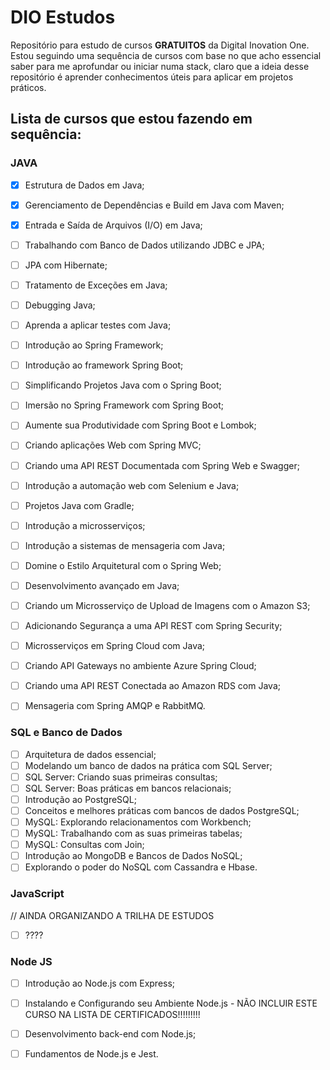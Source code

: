# DIO Estudos

Repositório para estudo de cursos **GRATUITOS** da Digital Inovation One. Estou seguindo uma sequência de cursos com base no que acho essencial saber para me aprofundar ou iniciar numa stack, claro que a ideia desse repositório é aprender conhecimentos úteis para aplicar em projetos práticos.

## Lista de cursos que estou fazendo em sequência:

### JAVA
- [x]  Estrutura de Dados em Java;
- [X] Gerenciamento de Dependências e Build em Java com Maven;
- [X] Entrada e Saída de Arquivos (I/O) em Java; 
- [ ] Trabalhando com Banco de Dados utilizando JDBC e JPA;
- [ ] JPA com Hibernate;
- [ ] Tratamento de Exceções em Java;
- [ ] Debugging Java;
- [ ] Aprenda a aplicar testes com Java;
- [ ] Introdução ao Spring Framework;
- [ ] Introdução ao framework Spring Boot;
- [ ] Simplificando Projetos Java com o Spring Boot;
- [ ] Imersão no Spring Framework com Spring Boot;
- [ ] Aumente sua Produtividade com Spring Boot e Lombok;
- [ ] Criando aplicações Web com Spring MVC;
- [ ] Criando uma API REST Documentada com Spring Web e Swagger;
- [ ] Introdução a automação web com Selenium e Java;
- [ ] Projetos Java com Gradle;
- [ ] Introdução a microsserviços;
- [ ] Introdução a sistemas de mensageria com Java;
- [ ] Domine o Estilo Arquitetural com o Spring Web;
- [ ] Desenvolvimento avançado em Java;
- [ ] Criando um Microsserviço de Upload de Imagens com o Amazon S3;
- [ ] Adicionando Segurança a uma API REST com Spring Security;
- [ ] Microsserviços em Spring Cloud com Java;
- [ ] Criando API Gateways no ambiente Azure Spring Cloud;
- [ ] Criando uma API REST Conectada ao Amazon RDS com Java;
- [ ] Mensageria com Spring AMQP e RabbitMQ.


### SQL e Banco de Dados
- [ ] Arquitetura de dados essencial;
- [ ] Modelando um banco de dados na prática com SQL Server;
- [ ] SQL Server: Criando suas primeiras consultas;
- [ ] SQL Server: Boas práticas em bancos relacionais;
- [ ] Introdução ao PostgreSQL;
- [ ] Conceitos e melhores práticas com bancos de dados PostgreSQL;
- [ ] MySQL: Explorando relacionamentos com Workbench;
- [ ] MySQL: Trabalhando com as suas primeiras tabelas;
- [ ] MySQL: Consultas com Join;
- [ ] Introdução ao MongoDB e Bancos de Dados NoSQL;
- [ ] Explorando o poder do NoSQL com Cassandra e Hbase.

### JavaScript
// AINDA ORGANIZANDO A TRILHA DE ESTUDOS
- [ ] ????


### Node JS
- [ ] Introdução ao Node.js com Express;
- [ ] Instalando e Configurando seu Ambiente Node.js - NÃO INCLUIR ESTE CURSO NA LISTA DE CERTIFICADOS!!!!!!!!!
- [ ] Desenvolvimento back-end com Node.js;
- [ ] Fundamentos de Node.js e Jest.

